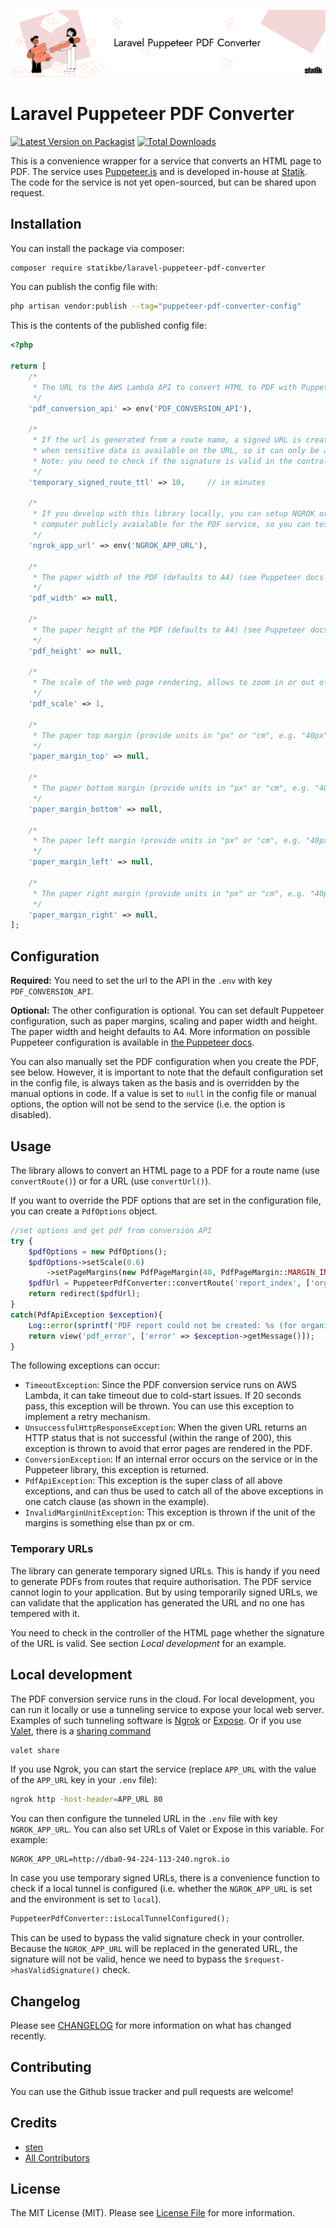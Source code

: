 <p align="center"><img src="documentation/img/banner-laravel-puppeteer-pdf-converter.png" alt="Laravel Puppeteer PDF Converter"></p>

# Laravel Puppeteer PDF Converter

[![Latest Version on Packagist](https://img.shields.io/packagist/v/statikbe/laravel-puppeteer-pdf-converter.svg?style=flat-square)](https://packagist.org/packages/statikbe/laravel-puppeteer-pdf-converter)
[![Total Downloads](https://img.shields.io/packagist/dt/statikbe/laravel-puppeteer-pdf-converter.svg?style=flat-square)](https://packagist.org/packages/statikbe/laravel-puppeteer-pdf-converter)

This is a convenience wrapper for a service that converts an HTML page to PDF. The service uses [Puppeteer.js](https://pptr.dev/) 
and is developed in-house at [Statik](https://www.statik.be). The code for the service is not yet open-sourced, but can be shared upon request.

## Installation

You can install the package via composer:

```bash
composer require statikbe/laravel-puppeteer-pdf-converter
```

You can publish the config file with:

```bash
php artisan vendor:publish --tag="puppeteer-pdf-converter-config"
```

This is the contents of the published config file:

```php
<?php

return [
    /*
     * The URL to the AWS Lambda API to convert HTML to PDF with Puppeteer.
     */
    'pdf_conversion_api' => env('PDF_CONVERSION_API'),

    /*
     * If the url is generated from a route name, a signed URL is created with a time-to-live (TTL). This is useful
     * when sensitive data is available on the URL, so it can only be accessed from a signed url.
     * Note: you need to check if the signature is valid in the controller of the route.
     */
    'temporary_signed_route_ttl' => 10,     // in minutes

    /*
     * If you develop with this library locally, you can setup NGROK or some other tunneling service to make your local
     * computer publicly avaialable for the PDF service, so you can test the PDF conversion while developing.
     */
    'ngrok_app_url' => env('NGROK_APP_URL'),

    /*
     * The paper width of the PDF (defaults to A4) (see Puppeteer docs for details, https://pptr.dev/#?product=Puppeteer&version=v10.4.0&show=api-pagepdfoptions)
     */
    'pdf_width' => null,

    /*
     * The paper height of the PDF (defaults to A4) (see Puppeteer docs for details, https://pptr.dev/#?product=Puppeteer&version=v10.4.0&show=api-pagepdfoptions)
     */
    'pdf_height' => null,

    /*
     * The scale of the web page rendering, allows to zoom in or out of the page (defaults to 1, must be between 0.1 and 2)
     */
    'pdf_scale' => 1,

    /*
     * The paper top margin (provide units in "px" or "cm", e.g. "40px")
     */
    'paper_margin_top' => null,

    /*
     * The paper bottom margin (provide units in "px" or "cm", e.g. "40px")
     */
    'paper_margin_bottom' => null,

    /*
     * The paper left margin (provide units in "px" or "cm", e.g. "40px")
     */
    'paper_margin_left' => null,

    /*
     * The paper right margin (provide units in "px" or "cm", e.g. "40px")
     */
    'paper_margin_right' => null,
];
```

## Configuration

**Required:** You need to set the url to the API in the `.env` with key `PDF_CONVERSION_API`.

**Optional:** The other configuration is optional. You can set default Puppeteer configuration, such as paper margins, scaling and paper width and height.
The paper width and height defaults to A4.
More information on possible Puppeteer configuration is available in [the Puppeteer docs](https://pptr.dev/#?product=Puppeteer&version=v10.4.0&show=api-pagepdfoptions).

You can also manually set the PDF configuration when you create the PDF, see below. However, it is important to note that the 
default configuration set in the config file, is always taken as the basis and is overridden by the manual options in code.
If a value is set to `null` in the config file or manual options, the option will not be send to the service 
(i.e. the option is disabled).   

## Usage

The library allows to convert an HTML page to a PDF for a route name (use `convertRoute()`) or for a URL (use `convertUrl()`).

If you want to override the PDF options that are set in the configuration file, you can create a `PdfOptions` object. 

```php
//set options and get pdf from conversion API
try {
    $pdfOptions = new PdfOptions();
    $pdfOptions->setScale(0.6)
        ->setPageMargins(new PdfPageMargin(40, PdfPageMargin::MARGIN_IN_PIXELS));
    $pdfUrl = PuppeteerPdfConverter::convertRoute('report_index', ['organisation' => $organisation], 'report.pdf', $pdfOptions);
    return redirect($pdfUrl);
}
catch(PdfApiException $exception){
    Log::error(sprintf('PDF report could not be created: %s (for organisation: %s)', $exception->getMessage(), $organisation));
    return view('pdf_error', ['error' => $exception->getMessage()]);
}
```

The following exceptions can occur:

- `TimeoutException`: 
    Since the PDF conversion service runs on AWS Lambda, it can take timeout due to cold-start issues. 
    If 20 seconds pass, this exception will be thrown. You can use this exception to implement a retry mechanism.
- `UnsuccessfulHttpResponseException`:
    When the given URL returns an HTTP status that is not successful (within the range of 200), this exception is thrown
    to avoid that error pages are rendered in the PDF.
- `ConversionException`: 
    If an internal error occurs on the service or in the Puppeteer library, this exception is returned.
- `PdfApiException`:
    This exception is the super class of all above exceptions, and can thus be used to catch all of the above exceptions 
    in one catch clause (as shown in the example). 
- `InvalidMarginUnitException`:
    This exception is thrown if the unit of the margins is something else than px or cm.   

### Temporary URLs

The library can generate temporary signed URLs. This is handy if you need to generate PDFs from routes that require authorisation. 
The PDF service cannot login to your application. But by using temporarily signed URLs, we can validate that the application 
has generated the URL and no one has tempered with it.

You need to check in the controller of the HTML page whether the signature of the URL is valid. 
See section *Local development* for an example.

## Local development

The PDF conversion service runs in the cloud. For local development, you can run it locally or use a tunneling service
to expose your local web server. Examples of such tunneling software is [Ngrok](https://ngrok.com/) or [Expose](https://expose.dev/). 
Or if you use [Valet](https://laravel.com/docs/9.x/valet), there is a [sharing command](https://laravel.com/docs/9.x/valet#sharing-sites)

```bash
valet share
```

If you use Ngrok, you can start the service (replace `APP_URL` with the value of the `APP_URL` key in your `.env` file):

```bash
ngrok http -host-header=APP_URL 80
```

You can then configure the tunneled URL in the `.env` file with key `NGROK_APP_URL`. You can also set URLs of Valet or Expose 
in this variable. For example:

```
NGROK_APP_URL=http://dba0-94-224-113-240.ngrok.io
```

In case you use temporary signed URLs, there is a convenience function to check if a local tunnel is configured 
(i.e. whether the `NGROK_APP_URL` is set and the environment is set to `local`). 

```php
PuppeteerPdfConverter::isLocalTunnelConfigured();
```

This can be used to bypass the valid signature check in your controller. Because the `NGROK_APP_URL` will be replaced 
in the generated URL, the signature will not be valid, hence we need to bypass the `$request->hasValidSignature()` check.

## Changelog

Please see [CHANGELOG](CHANGELOG.md) for more information on what has changed recently.

## Contributing

You can use the Github issue tracker and pull requests are welcome!

## Credits

- [sten](https://github.com/sten)
- [All Contributors](../../contributors)

## License

The MIT License (MIT). Please see [License File](LICENSE.md) for more information.
